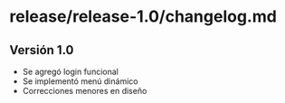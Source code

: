 # release/release-1.0/changelog.md
## Versión 1.0
- Se agregó login funcional
- Se implementó menú dinámico
- Correcciones menores en diseño
